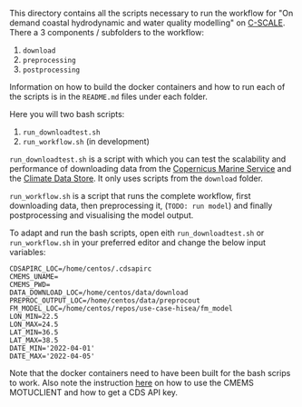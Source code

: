 This directory contains all the scripts necessary to run the workflow for "On demand coastal hydrodynamic and water quality modelling" on [C-SCALE](https://c-scale.eu/). There a 3 components / subfolders to the workflow:
1. `download`
2. `preprocessing`
3. `postprocessing`

Information on how to build the docker containers and how to run each of the scripts is in the `README.md` files under each folder.

Here you will two bash scripts:
1. `run_downloadtest.sh`
2. `run_workflow.sh` (in development)

`run_downloadtest.sh` is a script with which you can test the scalability and performance of downloading data from the [Copernicus Marine Service](https://marine.copernicus.eu/) and the [Climate Data Store](https://cds.climate.copernicus.eu/). It only uses scripts from the `download` folder.

`run_workflow.sh` is a script that runs the complete workflow, first downloading data, then preprocessing it, (`TODO: run model`) and finally postprocessing and visualising the model output.

To adapt and run the bash scripts, open eith `run_downloadtest.sh` or `run_workflow.sh` in your preferred editor and change the below input variables:
```
CDSAPIRC_LOC=/home/centos/.cdsapirc
CMEMS_UNAME=
CMEMS_PWD=
DATA_DOWNLOAD_LOC=/home/centos/data/download
PREPROC_OUTPUT_LOC=/home/centos/data/preprocout
FM_MODEL_LOC=/home/centos/repos/use-case-hisea/fm_model
LON_MIN=22.5
LON_MAX=24.5
LAT_MIN=36.5
LAT_MAX=38.5
DATE_MIN='2022-04-01'
DATE_MAX='2022-04-05'
```

Note that the docker containers need to have been built for the bash scrips to work. Also note the instruction [here](https://github.com/c-scale-community/use-case-hisea/tree/main/scripts/download) on how to use the CMEMS MOTUCLIENT and how to get a CDS API key.
